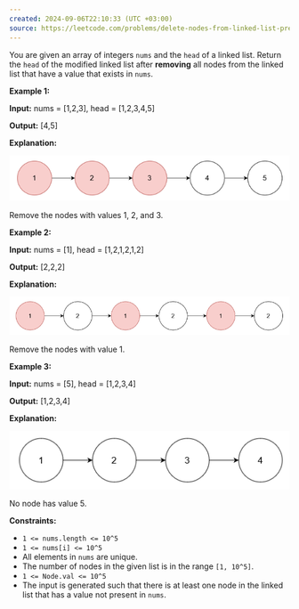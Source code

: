 ```yaml
---
created: 2024-09-06T22:10:33 (UTC +03:00)
source: https://leetcode.com/problems/delete-nodes-from-linked-list-present-in-array/description/?envType=daily-question&envId=2024-09-06
---
```

You are given an array of integers `nums` and the `head` of a linked list. Return the `head` of the modified linked list after **removing** all nodes from the linked list that have a value that exists in `nums`.


**Example 1:**

**Input:** nums = \[1,2,3\], head = \[1,2,3,4,5\]

**Output:** \[4,5\]

**Explanation:**

![img.png](img.png)

Remove the nodes with values 1, 2, and 3.


**Example 2:**

**Input:** nums = \[1\], head = \[1,2,1,2,1,2\]

**Output:** \[2,2,2\]

**Explanation:**

![img_1.png](img_1.png)

Remove the nodes with value 1.


**Example 3:**

**Input:** nums = \[5\], head = \[1,2,3,4\]

**Output:** \[1,2,3,4\]

**Explanation:**

![img_2.png](img_2.png)

No node has value 5.


**Constraints:**

-   `1 <= nums.length <= 10^5`
-   `1 <= nums[i] <= 10^5`
-   All elements in `nums` are unique.
-   The number of nodes in the given list is in the range `[1, 10^5]`.
-   `1 <= Node.val <= 10^5`
-   The input is generated such that there is at least one node in the linked list that has a value not present in `nums`.
